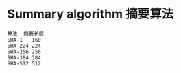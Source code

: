 # Summary algorithm 摘要算法



```
算法	摘要长度	
SHA-1	160	
SHA-224	224	
SHA-256 256	
SHA-384	384	
SHA-512	512	
```
